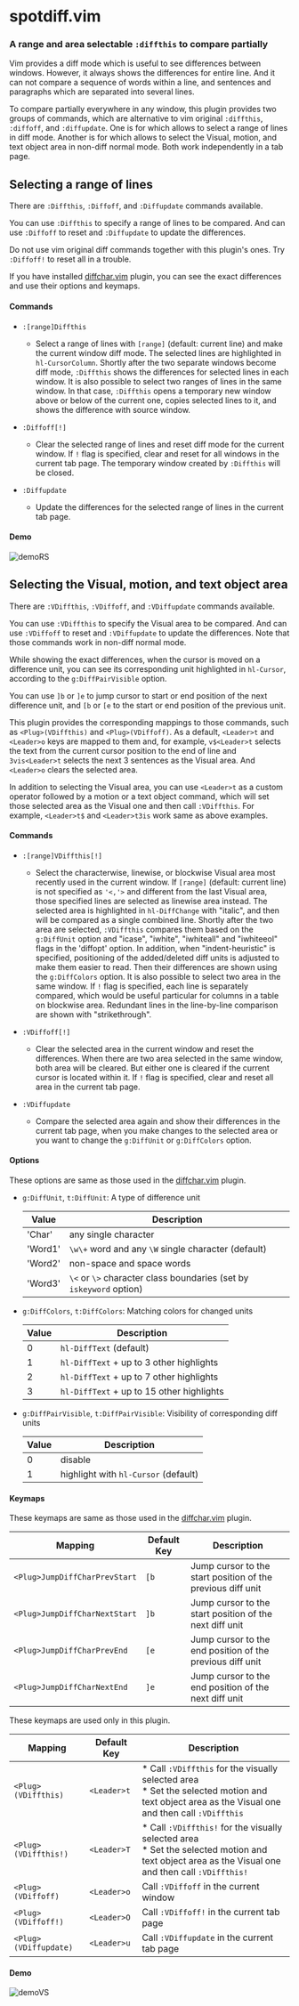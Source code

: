 # spotdiff.vim

### A range and area selectable `:diffthis` to compare partially

Vim provides a diff mode which is useful to see differences between windows.
However, it always shows the differences for entire line. And it can not
compare a sequence of words within a line, and sentences and paragraphs which
are separated into several lines.

To compare partially everywhere in any window, this plugin provides two groups
of commands, which are alternative to vim original `:diffthis`, `:diffoff`,
and `:diffupdate`. One is for which allows to select a range of lines in diff
mode. Another is for which allows to select the Visual, motion, and text
object area in non-diff normal mode. Both work independently in a tab page.

## Selecting a range of lines

There are `:Diffthis`, `:Diffoff`, and `:Diffupdate` commands available.

You can use `:Diffthis` to specify a range of lines to be compared. And can
use `:Diffoff` to reset and `:Diffupdate` to update the differences.

Do not use vim original diff commands together with this plugin's ones. Try
`:Diffoff!` to reset all in a trouble.

If you have installed [diffchar.vim](https://github.com/rickhowe/diffchar.vim)
plugin, you can see the exact differences and use their options and keymaps.

#### Commands

* `:[range]Diffthis`
	* Select a range of lines with `[range]` (default: current line) and make
	the current window diff mode. The selected lines are highlighted in
	`hl-CursorColumn`. Shortly after the two separate windows become diff
	mode, `:Diffthis` shows the differences for selected lines in each
	window. It is also possible to select two ranges of lines in the same
	window. In that case, `:Diffthis` opens a temporary new window above
	or below of the current one, copies selected lines to it, and shows
	the difference with source window.

* `:Diffoff[!]`
	* Clear the selected range of lines and reset diff mode for the current
	window. If `!` flag is specified, clear and reset for all windows in
	the current tab page. The temporary window created by `:Diffthis` will
	be closed.

* `:Diffupdate`
	* Update the differences for the selected range of lines in the current
	tab page.

#### Demo

![demoRS](demoRS.gif)

## Selecting the Visual, motion, and text object area

There are `:VDiffthis`, `:VDiffoff`, and `:VDiffupdate` commands available.

You can use `:VDiffthis` to specify the Visual area to be compared. And can
use `:VDiffoff` to reset and `:VDiffupdate` to update the differences. Note
that those commands work in non-diff normal mode.

While showing the exact differences, when the cursor is moved on a difference
unit, you can see its corresponding unit highlighted in `hl-Cursor`, according
to the `g:DiffPairVisible` option.

You can use `]b` or `]e` to jump cursor to start or end position of the next
difference unit, and `[b` or `[e` to the start or end position of the previous
unit.

This plugin provides the corresponding mappings to those commands, such as
`<Plug>(VDiffthis)` and `<Plug>(VDiffoff)`. As a default, `<Leader>t` and `<Leader>o`
keys are mapped to them and, for example, `v$<Leader>t` selects the text from
the current cursor position to the end of line and `3vis<Leader>t` selects the
next 3 sentences as the Visual area. And `<Leader>o` clears the selected area.

In addition to selecting the Visual area, you can use `<Leader>t` as a custom
operator followed by a motion or a text object command, which will set those
selected area as the Visual one and then call `:VDiffthis`. For example,
`<Leader>t$` and `<Leader>t3is` work same as above examples.

#### Commands

* `:[range]VDiffthis[!]`
	* Select the characterwise, linewise, or blockwise Visual area most
	recently used in the current window. If `[range]` (default: current
	line) is not specified as `'<,'>` and different from the last Visual
	area, those specified lines are selected as linewise area instead.
	The selected area is highlighted in `hl-DiffChange` with "italic", and
	then will be compared as a single combined line. Shortly after the two
	area are selected, `:VDiffthis` compares them based on the
	`g:DiffUnit` option and "icase", "iwhite", "iwhiteall" and "iwhiteeol"
	flags in the 'diffopt' option. In addition, when "indent-heuristic" is
	specified, positioning of the added/deleted diff units is adjusted to
	make them easier to read. Then their differences are shown using the
	`g:DiffColors` option. It is also possible to select two area in
	the same window. If `!` flag is specified, each line is separately
	compared, which would be useful particular for columns in a table on
	blockwise area. Redundant lines in the line-by-line comparison are
	shown with "strikethrough".

* `:VDiffoff[!]`
	* Clear the selected area in the current window and reset the
	differences. When there are two area selected in the same window, both
	area will be cleared. But either one is cleared if the current cursor
	is located within it. If `!` flag is specified, clear and reset all
	area in the current tab page.

* `:VDiffupdate`
	* Compare the selected area again and show their differences in the
	current tab page, when you make changes to the selected area or you
	want to change the `g:DiffUnit` or `g:DiffColors` option.

#### Options

These options are same as those used in the [diffchar.vim](https://github.com/rickhowe/diffchar.vim) plugin.

* `g:DiffUnit`, `t:DiffUnit`: A type of difference unit

  | Value | Description |
  | --- | --- |
  | 'Char' | any single character |
  | 'Word1' | `\w\+` word and any `\W` single character (default) |
  | 'Word2' | non-space and space words |
  | 'Word3' | `\<` or `\>` character class boundaries (set by `iskeyword` option) |

* `g:DiffColors`, `t:DiffColors`: Matching colors for changed units

  | Value | Description |
  | --- | --- |
  | 0 | `hl-DiffText` (default) |
  | 1 | `hl-DiffText` + up to 3 other highlights |
  | 2 | `hl-DiffText` + up to 7 other highlights |
  | 3 | `hl-DiffText` + up to 15 other highlights |

* `g:DiffPairVisible`, `t:DiffPairVisible`: Visibility of corresponding diff units

  | Value | Description |
  | --- | --- |
  | 0 | disable |
  | 1 | highlight with `hl-Cursor` (default) |

#### Keymaps

These keymaps are same as those used in the [diffchar.vim](https://github.com/rickhowe/diffchar.vim) plugin.

| Mapping | Default Key | Description |
| --- | --- | --- |
| `<Plug>JumpDiffCharPrevStart` | `[b` | Jump cursor to the start position of the previous diff unit |
| `<Plug>JumpDiffCharNextStart` | `]b` | Jump cursor to the start position of the next diff unit |
| `<Plug>JumpDiffCharPrevEnd` | `[e` | Jump cursor to the end position of the previous diff unit |
| `<Plug>JumpDiffCharNextEnd` | `]e` | Jump cursor to the end position of the next diff unit |

These keymaps are used only in this plugin.

| Mapping | Default Key | Description |
| --- | --- | --- |
| `<Plug>(VDiffthis)` | `<Leader>t` | * Call `:VDiffthis` for the visually selected area<br>* Set the selected motion and text object area as the Visual one and then call `:VDiffthis` |
| `<Plug>(VDiffthis!)` | `<Leader>T` | * Call `:VDiffthis!` for the visually selected area<br>* Set the selected motion and text object area as the Visual one and then call `:VDiffthis!` |
| `<Plug>(VDiffoff)` | `<Leader>o` | Call `:VDiffoff` in the current window |
| `<Plug>(VDiffoff!)` | `<Leader>O` | Call `:VDiffoff!` in the current tab page |
| `<Plug>(VDiffupdate)` | `<Leader>u` | Call `:VDiffupdate` in the current tab page |

#### Demo

![demoVS](demoVS.gif)
